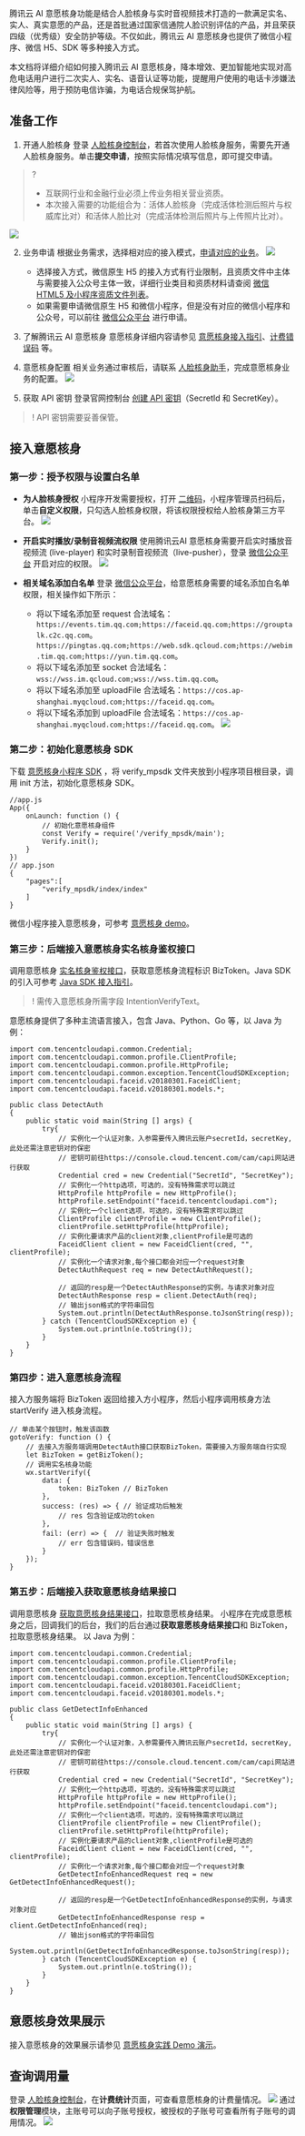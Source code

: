 腾讯云 AI 意愿核身功能是结合人脸核身与实时音视频技术打造的一款满足实名、实人、真实意愿的产品，还是首批通过国家信通院人脸识别评估的产品，并且荣获四级（优秀级）安全防护等级。不仅如此，腾讯云 AI 意愿核身也提供了微信小程序、微信 H5、SDK 等多种接入方式。

本文档将详细介绍如何接入腾讯云 AI 意愿核身，降本增效、更加智能地实现对高危电话用户进行二次实人、实名、语音认证等功能，提醒用户使用的电话卡涉嫌法律风险等，用于预防电信诈骗，为电话合规保驾护航。

## 准备工作
1. 开通人脸核身
登录 [人脸核身控制台](https://console.cloud.tencent.com/faceid/access)，若首次使用人脸核身服务，需要先开通人脸核身服务。单击**提交申请**，按照实际情况填写信息，即可提交申请。
>? 
>- 互联网行业和金融行业必须上传业务相关营业资质。
>- 本次接入需要的功能组合为：活体人脸核身（完成活体检测后照片与权威库比对）和活体人脸比对（完成活体检测后照片与上传照片比对）。 
>
![](https://qcloudimg.tencent-cloud.cn/raw/eab2cd89ff2b9c05a6fd15e3a155d84a.jpg)

2. 业务申请
根据业务需求，选择相对应的接入模式，[申请对应的业务](https://console.cloud.tencent.com/faceid/access/scene)。
![](https://qcloudimg.tencent-cloud.cn/raw/6c1518844a774572981cf32c7ac24a66.png)
	- 选择接入方式，微信原生 H5 的接入方式有行业限制，且资质文件中主体与需要接入公众号主体一致，详细行业类目和资质材料请查阅 [微信 HTML5 及小程序资质文件列表](https://cloud.tencent.com/document/product/1007/42684)。
	-  如果需要申请微信原生 H5 和微信小程序，但是没有对应的微信小程序和公众号，可以前往 [微信公众平台](https://mp.weixin.qq.com/) 进行申请。

3. 了解腾讯云 AI 意愿核身
意愿核身详细内容请参见 [意愿核身接入指引](https://cloud.tencent.com/document/product/1007/65416)、[计费错误码](https://cloud.tencent.com/document/product/1007/47912) 等。
4. 意愿核身配置
相关业务通过审核后，请联系 [人脸核身助手](https://cloud.tencent.com/document/product/1007/56130)，完成意愿核身业务的配置。
![](https://qcloudimg.tencent-cloud.cn/raw/4903a75d1536e27fe1cf43600734cdb4.png)

5. 获取 API 密钥
登录官网控制台 [创建 API 密钥](https://console.cloud.tencent.com/cam/capi)（SecretId 和 SecretKey）。
>!  API 密钥需要妥善保管。

## 接入意愿核身
### 第一步：授予权限与设置白名单
- **为人脸核身授权**
小程序开发需要授权，打开 [二维码](https://open.faceid.qq.com/view/auth.html)，小程序管理员扫码后，单击**自定义权限**，只勾选人脸核身权限，将该权限授权给人脸核身第三方平台。
![](https://qcloudimg.tencent-cloud.cn/raw/108743b1b3298b7705f6b0cf948b1966.png)

- **开启实时播放/录制音视频流权限**
使用腾讯云AI 意愿核身需要开启实时播放音视频流 (live-player) 和实时录制音视频流（live-pusher），登录 [微信公众平台](https://mp.weixin.qq.com/) 开启对应的权限。
![](https://qcloudimg.tencent-cloud.cn/raw/4f746140817846c904b55f2d7202cba6.png)

- **相关域名添加白名单**
登录 [微信公众平台](https://mp.weixin.qq.com/)，给意愿核身需要的域名添加白名单权限，相关操作如下所示：
	- 将以下域名添加至 request 合法域名： 
`https://events.tim.qq.com;https://faceid.qq.com;https://grouptalk.c2c.qq.com`。
`https://pingtas.qq.com;https://web.sdk.qcloud.com;https://webim.tim.qq.com;https://yun.tim.qq.com`。
	- 将以下域名添加至 socket 合法域名：`wss://wss.im.qcloud.com;wss://wss.tim.qq.com`。
	- 将以下域名添加至 uploadFile 合法域名：`https://cos.ap-shanghai.myqcloud.com;https://faceid.qq.com`。
	- 将以下域名添加到 uploadFile 合法域名：`https://cos.ap-shanghai.myqcloud.com;https://faceid.qq.com`。
![](https://qcloudimg.tencent-cloud.cn/raw/ce4c6c1b1eb32eaaa0377dc3b4e4964d.png)

### 第二步：初始化意愿核身 SDK
下载 [意愿核身小程序 SDK](https://faceid-verify-temp-1254418846.cos.ap-chengdu.myqcloud.com/asr/cloud-faceid-micro-asr-sdk-v1.0.2.zip) ，将 verify_mpsdk 文件夹放到小程序项目根目录，调用 init 方法，初始化意愿核身 SDK。
```
//app.js
App({
    onLaunch: function () {
        // 初始化意愿核身组件
        const Verify = require('/verify_mpsdk/main');
        Verify.init();
    }
}) 
// app.json
{
    "pages":[
        "verify_mpsdk/index/index"
    ]
}
```
微信小程序接入意愿核身，可参考 [意愿核身 demo](https://faceid-verify-temp-1254418846.cos.ap-chengdu.myqcloud.com/mp_verify_sdk_demo.zip)。

### 第三步：后端接入意愿核身实名核身鉴权接口
调用意愿核身 [实名核身鉴权接口](https://console.cloud.tencent.com/api/explorer?Product=faceid&Version=2018-03-01&Action=DetectAuth&SignVersion=)，获取意愿核身流程标识 BizToken。Java SDK 的引入可参考 [Java SDK 接入指引](https://cloud.tencent.com/document/sdk/Java?from=10680)。
>! 需传入意愿核身所需字段 IntentionVerifyText。
>
意愿核身提供了多种主流语言接入，包含 Java、Python、Go 等，以 Java 为例：
```
import com.tencentcloudapi.common.Credential;
import com.tencentcloudapi.common.profile.ClientProfile;
import com.tencentcloudapi.common.profile.HttpProfile;
import com.tencentcloudapi.common.exception.TencentCloudSDKException;
import com.tencentcloudapi.faceid.v20180301.FaceidClient;
import com.tencentcloudapi.faceid.v20180301.models.*;

public class DetectAuth
{
    public static void main(String [] args) {
        try{
            // 实例化一个认证对象，入参需要传入腾讯云账户secretId，secretKey,此处还需注意密钥对的保密
            // 密钥可前往https://console.cloud.tencent.com/cam/capi网站进行获取
            Credential cred = new Credential("SecretId", "SecretKey");
            // 实例化一个http选项，可选的，没有特殊需求可以跳过
            HttpProfile httpProfile = new HttpProfile();
            httpProfile.setEndpoint("faceid.tencentcloudapi.com");
            // 实例化一个client选项，可选的，没有特殊需求可以跳过
            ClientProfile clientProfile = new ClientProfile();
            clientProfile.setHttpProfile(httpProfile);
            // 实例化要请求产品的client对象,clientProfile是可选的
            FaceidClient client = new FaceidClient(cred, "", clientProfile);
            // 实例化一个请求对象,每个接口都会对应一个request对象
            DetectAuthRequest req = new DetectAuthRequest();
            
            // 返回的resp是一个DetectAuthResponse的实例，与请求对象对应
            DetectAuthResponse resp = client.DetectAuth(req);
            // 输出json格式的字符串回包
            System.out.println(DetectAuthResponse.toJsonString(resp));
        } catch (TencentCloudSDKException e) {
            System.out.println(e.toString());
        }
    }
}
```
### 第四步：进入意愿核身流程
接入方服务端将 BizToken 返回给接入方小程序，然后小程序调用核身方法 startVerify 进入核身流程。
```
// 单击某个按钮时，触发该函数
gotoVerify: function () {
    // 去接入方服务端调用DetectAuth接口获取BizToken，需要接入方服务端自行实现
    let BizToken = getBizToken();
    // 调用实名核身功能
    wx.startVerify({
        data: {
            token: BizToken // BizToken
        },
        success: (res) => { // 验证成功后触发
            // res 包含验证成功的token
        },
        fail: (err) => {  // 验证失败时触发
            // err 包含错误码，错误信息
        }
    });
}
```
### 第五步：后端接入获取意愿核身结果接口
调用意愿核身 [获取意愿核身结果接口](https://console.cloud.tencent.com/api/explorer?Product=faceid&Version=2018-03-01&Action=GetDetectInfoEnhanced&SignVersion=)，拉取意愿核身结果。
小程序在完成意愿核身之后，回调我们的后台，我们的后台通过**获取意愿核身结果接口**和 BizToken，拉取意愿核身结果。
以 Java 为例：
```
import com.tencentcloudapi.common.Credential;
import com.tencentcloudapi.common.profile.ClientProfile;
import com.tencentcloudapi.common.profile.HttpProfile;
import com.tencentcloudapi.common.exception.TencentCloudSDKException;
import com.tencentcloudapi.faceid.v20180301.FaceidClient;
import com.tencentcloudapi.faceid.v20180301.models.*;

public class GetDetectInfoEnhanced
{
    public static void main(String [] args) {
        try{
            // 实例化一个认证对象，入参需要传入腾讯云账户secretId，secretKey,此处还需注意密钥对的保密
            // 密钥可前往https://console.cloud.tencent.com/cam/capi网站进行获取
            Credential cred = new Credential("SecretId", "SecretKey");
            // 实例化一个http选项，可选的，没有特殊需求可以跳过
            HttpProfile httpProfile = new HttpProfile();
            httpProfile.setEndpoint("faceid.tencentcloudapi.com");
            // 实例化一个client选项，可选的，没有特殊需求可以跳过
            ClientProfile clientProfile = new ClientProfile();
            clientProfile.setHttpProfile(httpProfile);
            // 实例化要请求产品的client对象,clientProfile是可选的
            FaceidClient client = new FaceidClient(cred, "", clientProfile);
            // 实例化一个请求对象,每个接口都会对应一个request对象
            GetDetectInfoEnhancedRequest req = new GetDetectInfoEnhancedRequest();
            
            // 返回的resp是一个GetDetectInfoEnhancedResponse的实例，与请求对象对应
            GetDetectInfoEnhancedResponse resp = client.GetDetectInfoEnhanced(req);
            // 输出json格式的字符串回包
            System.out.println(GetDetectInfoEnhancedResponse.toJsonString(resp));
        } catch (TencentCloudSDKException e) {
            System.out.println(e.toString());
        }
    }
}
```
## 意愿核身效果展示
接入意愿核身的效果展示请参见 [意愿核身实践 Demo 演示](https://cloud.tencent.com/developer/video/31897)。



## 查询调用量
登录 [人脸核身控制台](https://console.cloud.tencent.com/faceid/access)，在**计费统计**页面，可查看意愿核身的计费量情况。
![](https://qcloudimg.tencent-cloud.cn/raw/566f01a9eb12a96540f725f6cd3a38a6.png)
通过**权限管理**模块，主账号可以向子账号授权，被授权的子账号可查看所有子账号的调用情况。
![](https://qcloudimg.tencent-cloud.cn/raw/bcc09a47997c7cec040f3757b91b55f8.png)
